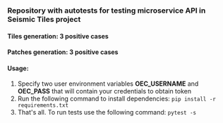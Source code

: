 ### Repository with autotests for testing microservice API in Seismic Tiles project
#### Tiles generation: 3 positive cases
#### Patches generation: 3 positive cases
#### Usage:
1) Specify two user environment variables **OEC_USERNAME** and **OEC_PASS** that will contain your credentials to obtain token
2) Run the following command to install dependencies: ```pip install -r requirements.txt```
3) That's all. To run tests use the following command: ```pytest -s```
